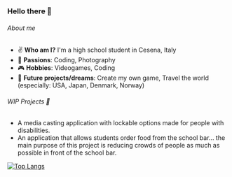### Hello there 👋

###### About me
- :v: **Who am I?** I'm a high school student in Cesena, Italy
- :art: **Passions**: Coding, Photography
- :video_game: **Hobbies**: Videogames, Coding
- :city_sunset: **Future projects/dreams**: Create my own game, Travel the world (especially: USA, Japan, Denmark, Norway)
###### WIP Projects 🔭
- A media casting application with lockable options made for people with disabilities.
- An application that allows students order food from the school bar... the main purpose of this project is reducing crowds of people as much as possible in front of the school bar.

[![Top Langs](https://github-readme-stats.vercel.app/api/top-langs/?username=Lukotty)](https://github.com/Lukotty/github-readme-stats)
